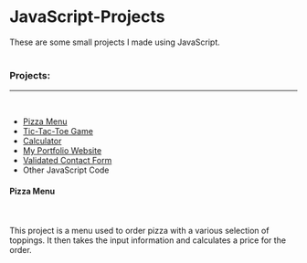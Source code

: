 # JavaScript-Projects

These are some small projects I made using JavaScript. <br>
<br>
<h3>Projects:</h3>
<hr><br>
<ul>
  <li>
    <a href="./Pizza_Project">Pizza Menu</a>
  </li>
  <li>
    <a href="./TicTacToe">Tic-Tac-Toe Game</a>
  </li>
  <li>
    <a href="./Calculator">Calculator</a>
  </li>
  <li>
    <a href="./Student_Portfolio">My Portfolio Website</a>
  </li>
  <li>
    <a href="./HTML_2.html">Validated Contact Form</a>
  </li>
  <li>
    Other JavaScript Code
  </li>
</ul
<hr>
<h4>Pizza Menu</h4><br>
<br>
This project is a menu used to order pizza with a various selection of toppings. It then takes the input information and calculates a price for the order.
             
          
